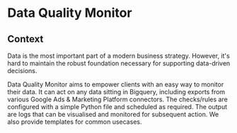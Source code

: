 # Data Quality Monitor

## Context

Data is the most important part of a modern business strategy. However, it's hard to
maintain the robust foundation necessary for supporting data-driven decisions.

Data Quality Monitor aims to empower clients with an easy way to monitor their data.
It can act on any data sitting in Bigquery, including exports from various Google Ads
& Marketing Platform connectors. The checks/rules are configured with a simple Python
file and scheduled as required. The output are logs that can be visualised and
monitored for subsequent action. We also provide templates for common usecases.

